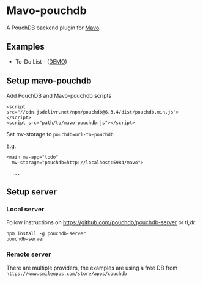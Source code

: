 # Mavo-pouchdb

A PouchDB backend plugin for [Mavo](https://mavo.io).

## Examples

- To-Do List - ([DEMO](https://valterkraemer.github.io/mavo-pouchdb/examples/todo/))

## Setup mavo-pouchdb

Add PouchDB and Mavo-pouchdb scripts

    <script src="//cdn.jsdelivr.net/npm/pouchdb@6.3.4/dist/pouchdb.min.js"></script>
    <script src="path/to/mavo-pouchdb.js"></script>

Set mv-storage to `pouchdb=url-to-pouchdb`

E.g.
```
<main mv-app="todo"
  mv-storage="pouchdb=http://localhost:5984/mavo">

  ...
```

## Setup server

### Local server

Follow instructions on https://github.com/pouchdb/pouchdb-server or tl;dr:

```
npm install -g pouchdb-server
pouchdb-server
```

### Remote server

There are multiple providers, the examples are using a free DB from `https://www.smileupps.com/store/apps/couchdb`
